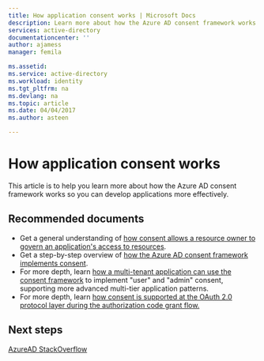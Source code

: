 ```yaml
---
title: How application consent works | Microsoft Docs
description: Learn more about how the Azure AD consent framework works to see how you can use it when developing applications on Azure AD
services: active-directory
documentationcenter: ''
author: ajamess
manager: femila

ms.assetid: 
ms.service: active-directory
ms.workload: identity
ms.tgt_pltfrm: na
ms.devlang: na
ms.topic: article
ms.date: 04/04/2017
ms.author: asteen

---
```


# How application consent works

This article is to help you learn more about how the Azure AD consent framework works so you can develop applications more effectively.

## Recommended documents

- Get a general understanding of [how consent allows a resource owner to govern an application's access to resources](https://docs.microsoft.com/azure/active-directory/develop/active-directory-dev-glossary#consent).
- Get a step-by-step overview of [how the Azure AD consent framework implements consent](https://docs.microsoft.com/azure/active-directory/develop/active-directory-integrating-applications#overview-of-the-consent-framework).
- For more depth, learn [how a multi-tenant application can use the consent framework](https://docs.microsoft.com/azure/active-directory/develop/active-directory-devhowto-multi-tenant-overview#understanding-user-and-admin-consent) to implement "user" and "admin" consent, supporting more advanced multi-tier application patterns.
- For more depth, learn [how consent is supported at the OAuth 2.0 protocol layer during the authorization code grant flow.](https://docs.microsoft.com/azure/active-directory/develop/active-directory-protocols-oauth-code#request-an-authorization-code)

## Next steps
[AzureAD StackOverflow](http://stackoverflow.com/questions/tagged/azure-active-directory)

